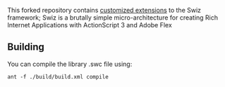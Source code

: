This forked repository contains [customized extensions](http://wiki.github.com/ThomasBurleson/swiz-framework/) to the Swiz framework; Swiz is a brutally simple micro-architecture for creating Rich Internet Applications with ActionScript 3 and Adobe Flex

## Building

You can compile the library .swc file using:

	ant -f ./build/build.xml compile